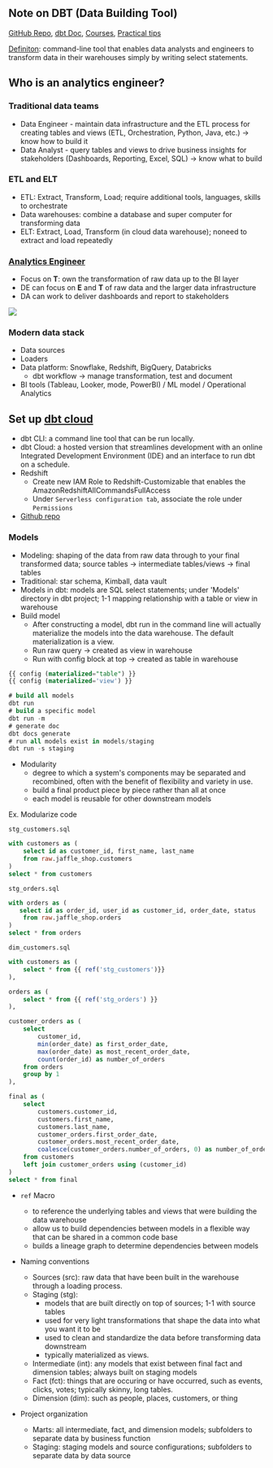 ## Note on DBT (Data Building Tool)

[GitHub Repo](https://github.com/dbt-labs/dbt-core), [dbt Doc](https://docs.getdbt.com/docs/introduction), [Courses](https://courses.getdbt.com/collections), [Practical tips](https://medium.com/photobox-technology-product-and-design/practical-tips-to-get-the-best-out-of-data-building-tool-dbt-part-1-8cfa21ef97c5)

[Definiton](https://medium.com/the-telegraph-engineering/dbt-a-new-way-to-handle-data-transformation-at-the-telegraph-868ce3964eb4): command-line tool that enables data analysts and engineers to transform data in their warehouses simply by writing select statements.


## Who is an analytics engineer?
### Traditional data teams
* Data Engineer - maintain data infrastructure and the ETL process for creating tables and views (ETL, Orchestration, Python, Java, etc.) -> know how to build it
* Data Analyst - query tables and views to drive business insights for stakeholders (Dashboards, Reporting, Excel, SQL) -> know what to build

### ETL and ELT
* ETL: Extract, Transform, Load; require additional tools, languages, skills to orchestrate
* Data warehouses: combine a database and super computer for transforming data
* ELT: Extract, Load, Transform (in cloud data warehouse); noneed to extract and load repeatedly

### [Analytics Engineer](https://www.getdbt.com/what-is-analytics-engineering/)
* Focus on __T__: own the transformation of raw data up to the BI layer
* DE can focus on __E__ and __T__ of raw data and the larger data infrastructure
* DA can work to deliver dashboards and report to stakeholders

![](https://www.getdbt.com/ui/img/guides/analytics-engineering/analytics-engineer-role.png)

### Modern data stack
* Data sources
* Loaders
* Data platform: Snowflake, Redshift, BigQuery, Databricks
  * dbt workflow -> manage transformation, test and document
* BI tools (Tableau, Looker, mode, PowerBI)  / ML model / Operational Analytics

## Set up [dbt cloud](https://cloud.getdbt.com/)
* dbt CLI: a command line tool that can be run locally.
* dbt Cloud: a hosted version that streamlines development with an online Integrated Development Environment (IDE) and an interface to run dbt on a schedule.
* Redshift
  * Create new IAM Role to Redshift-Customizable that enables the AmazonRedshiftAllCommandsFullAccess
  * Under `Serverless configuration tab`, associate the role under `Permissions`
* [Github repo](https://github.com/liu431/dbt-fundamentals/tree/main)

### Models
* Modeling: shaping of the data from raw data through to your final transformed data; source tables -> intermediate tables/views -> final tables
* Traditional: star schema, Kimball, data vault
* Models in dbt: models are SQL select statements; under 'Models' directory in dbt project; 1-1 mapping relationship with a table or view in warehouse
* Build model
  * After constructing a model, dbt run in the command line will actually materialize the models into the data warehouse. The default materialization is a view. 
  * Run raw query -> created as view in warehouse
  * Run with config block at top -> created as table in warehouse

```sql
{{ config (materialized="table") }}
{{ config (materialized='view') }}
```

```sql
# build all models
dbt run
# build a specific model
dbt run -m
# generate doc
dbt docs generate
# run all models exist in models/staging
dbt run -s staging
```

* Modularity
  * degree to which a system's components may be separated and recombined, often with the benefit of flexibility and variety in use.
  * build a final product piece by piece rather than all at once 
  * each model is reusable for other downstream models

Ex. Modularize code 

`stg_customers.sql`
```sql
with customers as (
    select id as customer_id, first_name, last_name
    from raw.jaffle_shop.customers
)
select * from customers
```

`stg_orders.sql`
```sql
with orders as (
   select id as order_id, user_id as customer_id, order_date, status
    from raw.jaffle_shop.orders
)
select * from orders
```

`dim_customers.sql`
```sql
with customers as (
    select * from {{ ref('stg_customers')}}
),

orders as (
    select * from {{ ref('stg_orders') }}
),

customer_orders as (
    select
        customer_id,
        min(order_date) as first_order_date,
        max(order_date) as most_recent_order_date,
        count(order_id) as number_of_orders
    from orders
    group by 1
),

final as (
    select
        customers.customer_id,
        customers.first_name,
        customers.last_name,
        customer_orders.first_order_date,
        customer_orders.most_recent_order_date,
        coalesce(customer_orders.number_of_orders, 0) as number_of_orders
    from customers
    left join customer_orders using (customer_id)
)
select * from final
```

* `ref` Macro
  * to reference the underlying tables and views that were building the data warehouse
  * allow us to build dependencies between models in a flexible way that can be shared in a common code base
  * builds a lineage graph to determine dependencies between models


* Naming conventions
  * Sources (src): raw data that have been built in the warehouse through a loading process.
  * Staging (stg): 
    * models that are built directly on top of sources; 1-1 with source tables
    * used for very light transformations that shape the data into what you want it to be
    * used to clean and standardize the data before transforming data downstream
    * typically materialized as views.
  * Intermediate (int): any models that exist between final fact and dimension tables; always built on staging models
  * Fact (fct): things that are occuring or have occurred, such as events, clicks, votes; typically skinny, long tables.
  * Dimension (dim): such as people, places, customers, or thing

* Project organization
  * Marts: all intermediate, fact, and dimension models; subfolders to separate data by business function
  * Staging: staging models and source configurations; subfolders to separate data by data source




